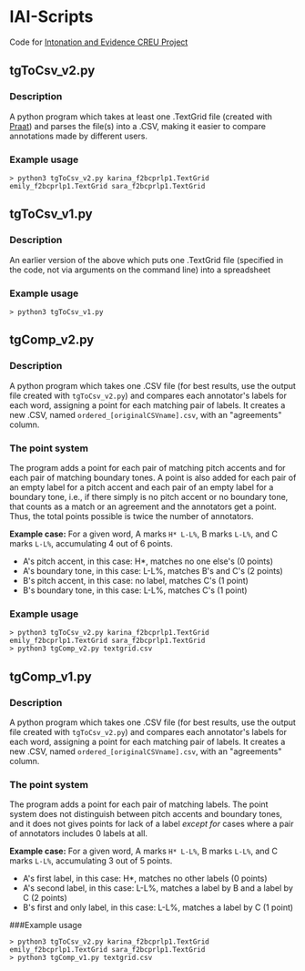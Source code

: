 # IAI-Scripts
Code for [Intonation and Evidence CREU Project](http://anita.simmons.edu/~creu/IntonationAndEvidence/index.html)

## tgToCsv_v2.py

### Description
A python program which takes at least one .TextGrid file (created with [Praat](http://www.fon.hum.uva.nl/praat/)) and parses the file(s) into a .CSV, making it easier to compare annotations made by different users.

### Example usage
```
> python3 tgToCsv_v2.py karina_f2bcprlp1.TextGrid emily_f2bcprlp1.TextGrid sara_f2bcprlp1.TextGrid
```

## tgToCsv_v1.py

### Description
An earlier version of the above which puts one .TextGrid file (specified in the code, not via arguments on the command line) into a spreadsheet

### Example usage
```
> python3 tgToCsv_v1.py
```

## tgComp_v2.py

### Description
A python program which takes one .CSV file (for best results, use the output file created with `tgToCsv_v2.py`) and compares each annotator's labels for each word, assigning a point for each matching pair of labels. It creates a new .CSV, named `ordered_[originalCSVname].csv`, with an "agreements" column.

### The point system
The program adds a point for each pair of matching pitch accents and for each pair of matching boundary tones. A point is also added for each pair of an empty label for a pitch accent and each pair of an empty label for a boundary tone, i.e., if there simply is no pitch accent or no boundary tone, that counts as a match or an agreement and the annotators get a point. Thus, the total points possible is twice the number of annotators.

**Example case:** For a given word, A marks `H* L-L%`, B marks `L-L%`, and C marks `L-L%`, accumulating 4 out of 6 points.

- A's pitch accent, in this case: H\*,  matches no one else's (0 points)
- A's boundary tone, in this case: L-L%, matches B's and C's (2 points)
- B's pitch accent, in this case: no label, matches C's (1 point)
- B's boundary tone, in this case: L-L%, matches C's (1 point)

### Example usage
```
> python3 tgToCsv_v2.py karina_f2bcprlp1.TextGrid emily_f2bcprlp1.TextGrid sara_f2bcprlp1.TextGrid
> python3 tgComp_v2.py textgrid.csv
```

## tgComp_v1.py

### Description
A python program which takes one .CSV file (for best results, use the output file created with `tgToCsv_v2.py`) and compares each annotator's labels for each word, assigning a point for each matching pair of labels. It creates a new .CSV, named `ordered_[originalCSVname].csv`, with an "agreements" column.

### The point system
The program adds a point for each pair of matching labels. The point system does not distinguish between pitch accents and boundary tones, and it does not gives points for lack of a label *except for* cases where a pair of annotators includes 0 labels at all.

**Example case:** For a given word, A marks `H* L-L%`, B marks `L-L%`, and C marks `L-L%`, accumulating 3 out of 5 points.

- A's first label, in this case: H\*,  matches no other labels (0 points)
- A's second label, in this case: L-L%, matches a label by B and a label by C (2 points)
- B's first and only label, in this case: L-L%, matches a label by C (1 point)

###Example usage
```
> python3 tgToCsv_v2.py karina_f2bcprlp1.TextGrid emily_f2bcprlp1.TextGrid sara_f2bcprlp1.TextGrid
> python3 tgComp_v1.py textgrid.csv
```
